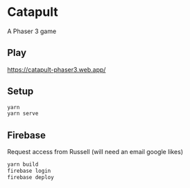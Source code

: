 # Catapult

A Phaser 3 game

## Play

https://catapult-phaser3.web.app/

## Setup

```bash
yarn
yarn serve
```

## Firebase

Request access from Russell (will need an email google likes)

```bash
yarn build
firebase login 
firebase deploy
```

